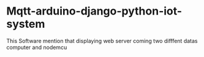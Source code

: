 # Mqtt-arduino-django-python-iot-system
This Software mention that displaying web server coming two difffent datas computer and nodemcu
